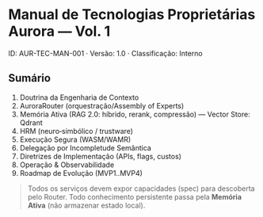 # Manual de Tecnologias Proprietárias Aurora — Vol. 1
ID: AUR-TEC-MAN-001 · Versão: 1.0 · Classificação: Interno

## Sumário
1. Doutrina da Engenharia de Contexto
2. AuroraRouter (orquestração/Assembly of Experts)
3. Memória Ativa (RAG 2.0: híbrido, rerank, compressão) — Vector Store: Qdrant
4. HRM (neuro‑simbólico / trustware)
5. Execução Segura (WASM/WAMR)
6. Delegação por Incompletude Semântica
7. Diretrizes de Implementação (APIs, flags, custos)
8. Operação & Observabilidade
9. Roadmap de Evolução (MVP1..MVP4)

> Todos os serviços devem expor capacidades (spec) para descoberta pelo Router.
> Todo conhecimento persistente passa pela **Memória Ativa** (não armazenar estado local).
